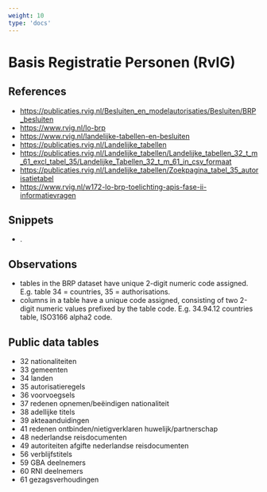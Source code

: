 ```yaml
---
weight: 10
type: 'docs'
---
```


# Basis Registratie Personen (RvIG)

## References
- https://publicaties.rvig.nl/Besluiten_en_modelautorisaties/Besluiten/BRP_besluiten
- https://www.rvig.nl/lo-brp
- https://www.rvig.nl/landelijke-tabellen-en-besluiten
- https://publicaties.rvig.nl/Landelijke_tabellen
- https://publicaties.rvig.nl/Landelijke_tabellen/Landelijke_tabellen_32_t_m_61_excl_tabel_35/Landelijke_Tabellen_32_t_m_61_in_csv_formaat
- https://publicaties.rvig.nl/Landelijke_tabellen/Zoekpagina_tabel_35_autorisatietabel
- https://www.rvig.nl/w172-lo-brp-toelichting-apis-fase-ii-informatievragen

## Snippets
- .

## Observations
- tables in the BRP dataset have unique 2-digit numeric code assigned. E.g. table 34 = countries, 35 = authorisations.
- columns in a table have a unique code assigned, consisting of two 2-digit numeric values prefixed by the table code. E.g. 34.94.12 countries table, ISO3166 alpha2 code.

## Public data tables
- 32 nationaliteiten
- 33 gemeenten
- 34 landen
- 35 autorisatieregels
- 36 voorvoegsels
- 37 redenen opnemen/beëindigen nationaliteit
- 38 adellijke titels
- 39 akteaanduidingen
- 41 redenen ontbinden/nietigverklaren huwelijk/partnerschap
- 48 nederlandse reisdocumenten
- 49 autoriteiten afgifte nederlandse reisdocumenten
- 56 verblijfstitels
- 59 GBA deelnemers
- 60 RNI deelnemers
- 61 gezagsverhoudingen
